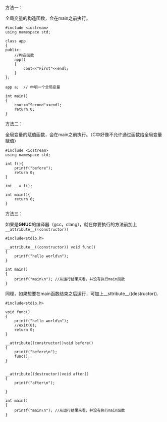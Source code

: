 
方法一：

全局变量的构造函数，会在main之前执行。


```
#include <iostream>
using namespace std;

class app
{
public:
    //构造函数
    app()
    {
        cout<<"First"<<endl;
    }
};

app a;  // 申明一个全局变量

int main()
{
    cout<<"Second"<<endl;
    return 0;
}
```

方法二：

全局变量的赋值函数，会在main之前执行。（C中好像不允许通过函数给全局变量赋值）


```
#include <iostream>
using namespace std;

int f(){
    printf("before");
    return 0;
}

int _ = f();

int main(){
    return 0;
}
```

方法三：

如果是**GNUC**的编译器（gcc，clang），就在你要执行的方法前加上 `__attribute__((constructor))`



```
#include<stdio.h>

__attribute__((constructor)) void func()
{
    printf("hello world\n");
}

int main()
{
    printf("main\n"); //从运行结果来看，并没有执行main函数
}
```


同理，如果想要在main函数结束之后运行，可加上__sttribute__((destructor)).


```
#include<stdio.h>

void func()
{
    printf("hello world\n");
    //exit(0);
    return 0;
}

__attribute((constructor))void before()
{
    printf("before\n");
    func();
}


__attribute((destructor))void after()
{
    printf("after\n");

}

int main()
{
    printf("main\n"); //从运行结果来看，并没有执行main函数
}
```
